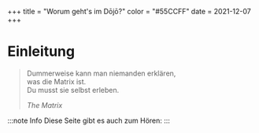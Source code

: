 +++
title = "Worum geht's im Dōjō?"
color = "#55CCFF"
date = 2021-12-07
+++

<script lang="ts">
    import Audio from '$lib/components/Audio.svelte';
    import Figure from '$lib/components/Figure.svelte';
</script>

# Einleitung

> Dummerweise kann man niemanden erklären, <br />
> was die Matrix ist.<br />
> Du musst sie selbst erleben.<br />
>
> _The Matrix_

:::note Info
Diese Seite gibt es auch zum Hören:
:::

<Audio src="https://dect42.de/audio/Uberblick.mp3" title="Überblick CoderDojo" cover="/images/brand.svg" artist="bengoshi" />

Willkommen zum Kursbuch des CoderDojo. Während die meisten CoderDojos auf Kinder ausgerichte sind, liegt unser Fokus bei
Jugendlichen. Wir nehmen das nicht so genau, aber wenn du jünger als 12 Jahren bist, wirst wahrscheinlich mit dem
[CoderDojo Berlin](https://www.coderdojo-deutschland.de/) besser beraten sein. Dort findest du Gleichaltrige und wirst
Programmieren mit einer graphischen Oberfläche lernen. Die schauen wir uns zwar auch einmal an, aber es stellt nicht
unseren Schwerpunkt dar. Für diejenigen, die 16 Jahre und älter sind gibt es immer wieder zusätzliche Aufgaben, die
mathematisch orientiert sind. Daran kannst du zusätzlich knobeln und weiter trainieren.

Vorab - wer jetzt denkt - wofür ein weiterer Python-Buch bzw. -Kurs? Gibt es davon nicht schon genug? Ja, das ist
richtig. Aber wir streben weder einen Selbstlernkurs an, noch setzen wir auf Unterricht wie in der Schule. Unser Ansatz
ist eine Mischung aus zu Hause hacken und gemeinsamen Austausch. Es gibt aber Dinge, bei denen die Erfahrung gezeigt
hat, dass da viele das Handtuch schmeißen, beispielsweise die Installation. Lass dir bei so was bitte helfen, teilweise
setzen wir die Inanspruchnahme der Hilfe sogar ausdrücklich voraus. Und bei uns geht es mehr als nur „schnöden" Code.
Wir schauen auf Dinge wie Datenschutz, Nerdkultur ebenso wie auf Hardware.

<Figure src="/images/kyo-info/JJS_Dojo_s.jpg" alt="Gürtel" />

Trainieren? Der Begriff Dōjō kommt aus dem Kampfsport und stellt dort den Trainingsraum oder -halle dar. Programmieren
lernen hat vieles damit gemeinsam. Jeder der Lesen und Schreiben kann, kann Programmieren lernen. Aber wenn du
Programmieren lernen willst, wird das nicht klappen, indem du nur ein Buch liest oder einen Film schaust. So lernst du
weder Karate, Judo oder Fahrrad fahren. Da gehört immer eine ordentliche Portion Übung dazu. Man kann eine Kata, also
die vorgeschrieben Bewegungsabläufe, alleine üben. Aber regelmäßige Partnerübungen sind genauso wichtig wie das sich
jemand von außen das anschaut und Dir hilft, Deine Bewegungen zu verbessern. So ist das beim Coden auch. Es hilft, sich
gegenseitig Code vorzustellen, sich zu besprechen und sich Unterstützung zu holen, wenn es mal klemmt. Und jeder macht
früher oder später die Erfahrung, dass es mal nicht weitergeht. Statt das Handtuch zu werfen, lernt Ihr Euch gegenseitig
zu helfen oder von den erfahrenen Mentoren unterstützt zu werden. Dieser Teil ist mindestens so bedeutsam wie alleine zu
frickeln. Und am meisten lernt, wer lehrt - du wirst von Problemen anderer hören, kannst ihnen helfen und eine Menge
selbst dazu lernen. Aktuell treffen wir uns einmal wöchentlich in einer Videokonferenz. Das wollen wir ergänzen durch
ein einmal monatliches Treffen im Berliner [Hackerspace xHain](https://x-hain.de/de/). An dieser Stelle kann das Script
beziehungsweise der Text nicht immer aktuell sein - also schau bitte auf unserer Homepage unter News nach. Wenn du nicht
aus Berlin kommst, sprich uns an und wir versuchen dir zu helfen, in Deiner Stadt Ansprechpartner zu finden.

Kennst du die Gürtelfarben aus dem Kampfsport? Ein bunter Strauß an Farben, der dich am Ende zum schwarzen Gürtel führen
soll, die sogenannten Kyo-Grade oder im deutschen Schüler-Grade. Es gibt nicht nur einen schwarzen Gürtel, sondern
verschiedene Dan-Grade - im deutschen Meister-Grade. An diesem System wollen wir uns orientieren. Wir beginnen mit dem
Weg zum weißen Gürtel. Danach hast du die wichtigsten bzw. ersten Grundbegriffe drauf. Wir haben keine „Gürtelprüfungen"
geplant. Aus eigenen Erfahrungen von verschiedenen Budo-Sportarten finden das manche jedoch gut. Wenn euch so etwas
ansprechen sollte, sagt uns Bescheid und wir gehen darauf ein. Ob mit oder ohne Prüfung: du solltest die Tests für den
„Gürtel" bestehen, bevor du weitermachst. Andernfalls fehlen dir Grundlagen für die nächsten Kapitel und das schafft
mehr Frust als Lust beim Weitermachen. Wenn du merkst, dass dir was fehlt und da nicht so richtig rankommst - sprich uns
an, damit wir gemeinsam daran feilen. Umgekehrt hilft es Mentoren, wenn sie wissen, was du schon gemacht hast und was
vorausgesetzt werden darf. Wenn du bei einem solchen „Test" nicht weiterkommst, ist das nicht schlimm - wir sind hier
nicht in der Schule. Hier geht es nicht darum, eine Prüfung zu bestehen, sondern etwas zu lernen. Wenn du also bei einem
Test stecken bleibst, nimm das zum Anlass, um dir von den Mentorinnen helfen zu lassen. Oft braucht es nur einen kleinen
Stupser in die richtige Richtung und du kannst die Aufgabe selber richtig weiterlösen.

<Figure src="/images/kyo-info/karate-2717178_1280_s.jpg" alt="Bruchtest" float="right" />

Was lernen wir? Wir beginnen mit Python. Die Wahl der „richtigen" Programmiersprache kann zu regelrechten
Glaubensstreitigkeiten führen. Es gibt Sprachen, die sich eher für Anfänger eignen und welche, die sich weniger für
Anfänger eigenen. Und es gibt Sprachen, die für einen bestimmten Zweck besser geeignet sind als andere. Es gibt nicht
_"die"_ Programmiersprache. Insofern werden wir mit jedem Gurt auch einen Blick auf weitere Sprache werfen. Es sind
keine Programmiersprachen im eigentlichen Sinne, aber html und css, um Internetseiten zu erstellen, werden wir ebenfalls
erlernen. Wir werden ebenso einen Blick auf Dinge wie Netzwerktechnik, auf Linux, Datenschutz, Cybersicherheit werfen
und nehmen bei unseren Treffen in unserem Hackspace oder auf dem Congress gerne einmal einen Lötkolben in die Hand. Der
Weg zum _"schwarzen Gürtel"_ besteht also nicht nur aus dem Erlernen von ein paar Befehlen einer Programmiersprache,
sondern aus einem Potpourri an Dingen. Und dir sollte klar sein - zum begehrten _"schwarzen Gürtel"_ ist noch niemand
über `s Wochenende gekommen. Gib dir also selbst Zeit.

Der Anfang ist leider oft etwas trocken, weil man erst etwas Rüstzeug lernen muss, bevor es richtig spaßig wird. Bevor
du tolle Würfe und Tritte lernst, steht immer erst eine Runde Fallschule und Bewegungslehre an. So ist das hier auch. Im
Weißgurt lernst du absolute Basics. Vieles werden wir nur anreißen können und müssen dich für eine Vertiefung auf später
vertrösten. Aber andernfalls besteht die Gefahr, sich gleich in Details zu verlieren. Auch in den folgenden Einheiten
werden wir aus diesem Grund manche Dinge bewusst auf spätere Einheiten verschieben. Im Geldgurt wollen wir dann aber
gleich ein Weltraumspiel bauen und dieses Stück für Stück weiter ausbauen. Gleichzeitig wollen wir keine Dinge machen,
die anfangs noch nicht erklärt werden können. Aus diesem Grund verzichten wir zunächst auf grafische „Spielereien". Aber
halte durch, die kommen!

<Figure src="/images/kyo-info/martial-83009_1280_s.jpg" alt="Training" float="left" caption={false} />

Wie oft solltest du dich damit beschäftigen müssen? Müssen wäre schon mal kein guter Start. Wir sind hier nicht in der
Schule. Wir treffen uns, weil wir neugierig sind und Spaß an der Sache haben, nicht weil wir müssen. Insofern kann man
selbstverständlich auch mal aussetzen, weil es vielleicht einem gerade mit Klausuren zuviel wird oder anderes anliegt.
Aber dir sollte klar sein, dass ohne eine regelmäßige Beschäftigung du nicht voran kommen wirst und es wenig motiviert,
wenn man immer auf der Stelle tritt. Neben unserem wöchentlichen Treffen solltest du dir also schon mindestens einen
Nachmittag die Woche dafür Zeit nehmen. Zwar setzt sich niemand hin und paukt wie bei einer Sprache Vokabeln. Die
Befehle lernst du, indem du sie regelmäßig benutzt. Ohne das wird es schwierig. Wir wollen dich nicht abschrecken,
sondern motiviere, dran zu bleiben. Der Anfang stellt erfahrungsgemäß eine erste Klippe dar und danach kommen ebenfalls
Höhen und Tiefen. Niemand lernt Segeln, wenn immer Flaute ist. Böen können anstrengend sein, aber mit jeder lernt man
etwas dazu. Und wenn das Bötchen kentert - nicht schlimm, wieder aufrichten, Wasser rausschöpfen, weiterfahren.

<Figure src="/images/kyo-info/capsized-31696_1280_s.png" alt="Kentern" />

Wir setzen keine Kenntnisse voraus. Wenn du schon Vorkenntnisse hast und später einsteigen willst, ist das kein Problem.
Mach die Tests am Ende eines Kapitels (nicht nur lesen, lösen!). Wenn du die hinbekommst, weiterziehen. Es gibt noch
keine Kapitel? Dann wirst du Dich leider gedulden müssen, da der Kurs noch im Entstehen ist. Wenn du aber schon soweit
bist - beteilige Dich doch und hilf uns, den Kurs weiteraufzubauen.

Vielen Dingen werden wir uns wie in einer Spirale annähern. Wir können nicht jedes Thema gleich bis in die Tiefe
bearbeiten, weil das überforderte. Falls du also schon Vorkenntnisse hast oder dich auch sonst fragst, ob das zu einem
Thema schon alles ist - in aller Regel nicht. Wir greifen die einzelnen Teile später wieder auf und vertiefen sie Stück
für Stück.

<Figure src="/images/kyo-info/fantasy-fractal.jpg" alt="Spirale" />

Was du jedoch brauchen wirst, ist eine installierte Python-Version mit virtualenv und eine Oberfläche, um einen Code zu
schreiben. Wir empfehlen hier die Community-Version von PyCharme. Klar ginge es auch mit anderen anderen IDEs, aber du
machst es Dir selber leichter, wenn du zumindest am Anfang die gleiche nimmst. Wir werden später auch einen Blick auf
andere werfen. Daneben solltest du Git installiert habenn. Wir verzichten hier bewusst auf Installationsanleitungen,
sondern geben nur ein paar Links. Es gibt erhebliche Unterschiede zwischen Windows, Linux und Mac und den dortigen
Versionen. Außerdem ist das ein Punkt, an dem viele verzweifeln und Aussteigen. Um nicht an dieser Hürde zu scheitern -
wenn du es nicht selber hinbekommst, lass dir bitte helfen. Vielleicht hast du jemanden in Deinem Umfeld wie Deine
Eltern oder Lehrkräfte. Ansonsten bieten wir dir gerne an, bei der Installation zu helfen. Sprich uns einfach an. Du
verfügst nur über ein Handy oder Tablett und kannst auf keinen Computer / Notebook zugreifen? Wir helfen dir gerne, wie
du für circa 100 Euro für die ersten Schritte ausreichendes Gerät erwerben kannst. Wenn Geburtstag oder Weihnachten
gerade noch weit weg sind oder du erstmal schauen möchtest, ob das überhaupt dein Ding ist - wir haben einen kleinen
Pool an Leihgeräten. Scheu dich nicht, uns ansprechen. Wir helfen dir gerne.

Ein paar Hinweise zum Layout. Wenn es um Code geht, sieht das so aus:

```python:test.py
print("Testcode")
```

Wenn Code angegeben wird - probiere ihn bitte immer selbst auch bei dir aus! Das übt. Und verändere ihn gerne und spiele
damit herum. Du kannst nichts kaputt machen. Wenn wir dir sagen - das oder jenes geht nicht - probiere es mal aus. Auch
wenn es anfangs komisch klingen mag - aus genau den dann entstehenden Fehlermeldungen lernst du eine Menge!

Wenn Stolperstein zu beachten sind, gibt es an der Seitenrand einen Hinweis. Hier solltest du besonders aufpassen und
die Hinweise genau befolgen beziehungsweise nochmal lesen, wenn etwas nicht funktioniert.

Wenn es mathematische Zusatzaufgaben gibt, wird das extra ausgewiesen.

Auf geht `s zum [Weißgurt](https://coderdojo.red/kyo-7/). Und bis wir uns beim nächsten BBB- oder Reallife-Meeting
sehen - Stay safe and keep coding!

## Selber installieren

Wenn du die notwendigen Dinge selbst installieren willst oder jemanden neben dir hast, der dir hilft:

- [Python, mindestens in Version 3.8](https://www.python.org/downloads/)
- [pip](https://geekflare.com/de/python-pip-installation/)
- [virtualenv](https://virtualenv.pypa.io/en/latest/installation.html)
- [Community Edition PyCharm](https://www.jetbrains.com/de-de/pycharm/download/)

Natürlich können auch andere IDEs genutzt werden, aber unsere Erklärungen beziehen sich nur auf PyCharm, um es
übersichtlicher zu halten.

## Los geht 's

[Hier geht es direkt zum ersten Gurt.](https://coderdojo.red/posts/kyo-7/)

### Bildnachweise

Kinder in dem philippinischen Karate-Dōjō der Jack und Jill Schule in Bacolod - Von Jjskarate. - Eigenes Werk;
Übertragen aus en.wikipedia nach Commons, CC BY-SA 3.0, <https://commons.wikimedia.org/w/index.php?curid=50279796>

Karatetraining - Bild von
[Michele Stival](https://pixabay.com/users/stivy73-6360334/?utm_source=link-attribution&utm_medium=referral&utm_campaign=image&utm_content=2717178)
von
[Pixabay](https://pixabay.com/?utm_source=link-attribution&utm_medium=referral&utm_campaign=image&utm_content=2717178)

Kindertraining - Bild von
[PublicDomainPictures](https://pixabay.com/users/publicdomainpictures-14/?utm_source=link-attribution&utm_medium=referral&utm_campaign=image&utm_content=83009)
von [Pixabay](https://pixabay.com/?utm_source=link-attribution&utm_medium=referral&utm_campaign=image&utm_content=83009)

Kentern - Bild von
[Clker-Free-Vector-Images](https://pixabay.com/users/clker-free-vector-images-3736/?utm_source=link-attribution&utm_medium=referral&utm_campaign=image&utm_content=31696)
von [Pixabay](https://pixabay.com/?utm_source=link-attribution&utm_medium=referral&utm_campaign=image&utm_content=31696)

Spirale - Bild von
[Stefan keller von Pixabay](https://pixabay.com/?utm_source=link-attribution&utm_medium=referral&utm_campaign=image&utm_content=4356228)
